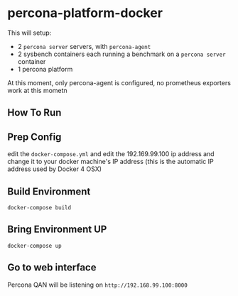 # percona-platform-docker

This will setup:

- 2 `percona server` servers, with `percona-agent`
- 2 sysbench containers each running a benchmark on a `percona server` container
- 1 percona platform

At this moment, only percona-agent is configured, no prometheus exporters work at this mometn

## How To Run

## Prep Config
edit the `docker-compose.yml` and edit the 192.169.99.100 ip address and change it to your docker machine's IP address (this is the automatic IP address used by Docker 4 OSX)

## Build Environment

```
docker-compose build
```

## Bring Environment UP

```
docker-compose up
```

## Go to web interface

Percona QAN will be listening on `http://192.168.99.100:8000`


